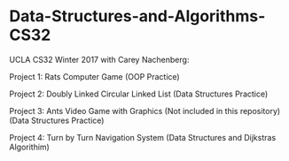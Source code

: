 # Data-Structures-and-Algorithms-CS32
UCLA CS32 Winter 2017 with Carey Nachenberg:


Project 1: Rats Computer Game (OOP Practice)

Project 2: Doubly Linked Circular Linked List (Data Structures Practice)

Project 3: Ants Video Game with Graphics (Not included in this repository) (Data Structures Practice)

Project 4: Turn by Turn Navigation System (Data Structures and Dijkstras Algorithim)
